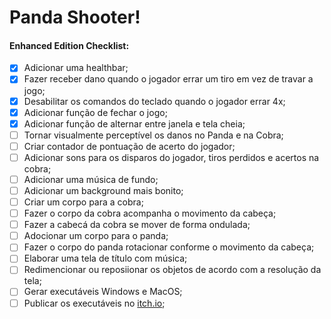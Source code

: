 
# Panda Shooter!
#### Enhanced Edition Checklist:

- [x] Adicionar uma healthbar;
- [x] Fazer receber dano quando o jogador errar um tiro em vez de travar a jogo;
- [x] Desabilitar os comandos do teclado quando o jogador errar 4x;
- [x] Adicionar função de fechar o jogo;
- [x] Adicionar função de alternar entre janela e tela cheia;
- [ ] Tornar visualmente perceptível os danos no Panda e na Cobra;
- [ ] Criar contador de pontuação de acerto do jogador;
- [ ] Adicionar sons para os disparos do jogador, tiros perdidos e acertos na cobra;
- [ ] Adicionar uma música de fundo;
- [ ] Adicionar um background mais bonito;
- [ ] Criar um corpo para a cobra;
- [ ] Fazer o corpo da cobra acompanha o movimento da cabeça;
- [ ] Fazer a cabecá da cobra se mover de forma ondulada;
- [ ] Adocionar um corpo para o panda;
- [ ] Fazer o corpo do panda rotacionar conforme o movimento da cabeça;
- [ ] Elaborar uma tela de título com música;
- [ ] Redimencionar ou reposiionar os objetos de acordo com a resolução da tela;
- [ ] Gerar executáveis Windows e MacOS;
- [ ] Publicar os executáveis no [itch.io](https://itch.io);